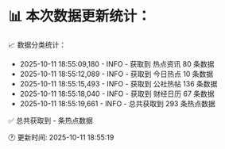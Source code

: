 📊 本次数据更新统计：
==========================

📈 数据分类统计：
- 2025-10-11 18:55:09,180 - INFO - 获取到 热点资讯 80 条数据
- 2025-10-11 18:55:12,089 - INFO - 获取到 今日热点 10 条数据
- 2025-10-11 18:55:15,493 - INFO - 获取到 公社热帖 136 条数据
- 2025-10-11 18:55:18,040 - INFO - 获取到 财经日历 67 条数据
- 2025-10-11 18:55:19,661 - INFO - 总共获取到 293 条热点数据

✅ 总共获取到 - 条热点数据

🕐 更新时间: 2025-10-11 18:55:19
